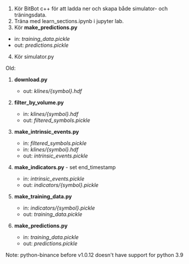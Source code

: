
1. Kör BitBot c++ för att ladda ner och skapa både simulator- och träningsdata.
2. Träna med learn_sections.ipynb i jupyter lab.
3. Kör **make_predictions.py**
  - in: *training_data.pickle*
  - out: *predictions.pickle*
4. Kör simulator.py

Old:

1. **download.py**
   - out: *klines/{symbol}.hdf*
   
1. **filter_by_volume.py**
   - in: *klines/{symbol}.hdf*
   - out: *filtered_symbols.pickle*

1. **make_intrinsic_events.py**
   - in: *filtered_symbols.pickle*
   - in: *klines/{symbol}.hdf*
   - out: *intrinsic_events.pickle*
   
1. **make_indicators.py** - set end_timestamp
   - in: *intrinsic_events.pickle*
   - out: *indicators/{symbol}.pickle*
   
1. **make_training_data.py**
   - in: *indicators/{symbol}.pickle*
   - out: *training_data.pickle*

1. **make_predictions.py**
   - in: *training_data.pickle*
   - out: *predictions.pickle*
   
Note:
python-binance before v1.0.12 doesn't have support for python 3.9
